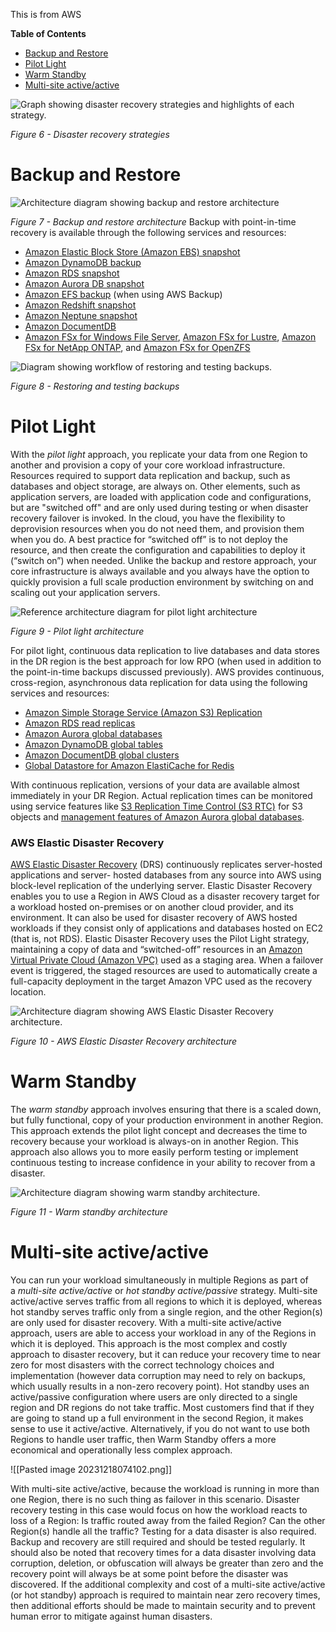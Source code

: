 This is from AWS

**Table of Contents**

- [Backup and Restore](#Backup%20and%20Restore)
- [Pilot Light](#Pilot%20Light)
- [Warm Standby](#Warm%20Standby)
- [Multi-site active/active](#Multi-site%20active/active)


![Graph showing disaster recovery strategies and highlights of each strategy.](https://docs.aws.amazon.com/images/whitepapers/latest/disaster-recovery-workloads-on-aws/images/disaster-recovery-strategies.png)

_Figure 6 - Disaster recovery strategies_

# Backup and Restore

![Architecture diagram showing backup and restore architecture](https://docs.aws.amazon.com/images/whitepapers/latest/disaster-recovery-workloads-on-aws/images/backup-restore-architecture.png)

_Figure 7 - Backup and restore architecture_
Backup with point-in-time recovery is available through the following services and resources:

- [Amazon Elastic Block Store (Amazon EBS) snapshot](https://docs.aws.amazon.com/AWSEC2/latest/UserGuide/EBSSnapshots.html)
- [Amazon DynamoDB backup](https://docs.aws.amazon.com/amazondynamodb/latest/developerguide/PointInTimeRecovery.html)
- [Amazon RDS snapshot](https://docs.aws.amazon.com/AmazonRDS/latest/UserGuide/CHAP_CommonTasks.BackupRestore.html)
- [Amazon Aurora DB snapshot](https://docs.aws.amazon.com/AmazonRDS/latest/AuroraUserGuide/USER_CreateSnapshotCluster.html)
- [Amazon EFS backup](https://docs.aws.amazon.com/efs/latest/ug/awsbackup.html) (when using AWS Backup)
- [Amazon Redshift snapshot](https://docs.aws.amazon.com/redshift/latest/mgmt/working-with-snapshots.html) 
- [Amazon Neptune snapshot](https://docs.aws.amazon.com/neptune/latest/userguide/backup-restore-overview.html)
- [Amazon DocumentDB](https://docs.aws.amazon.com/documentdb/latest/developerguide/backup_restore.html)
- [Amazon FSx for Windows File Server](https://docs.aws.amazon.com/fsx/latest/WindowsGuide/using-backups.html), [Amazon FSx for Lustre](https://docs.aws.amazon.com/fsx/latest/LustreGuide/using-backups-fsx.html), [Amazon FSx for NetApp ONTAP](https://docs.aws.amazon.com/fsx/latest/ONTAPGuide/using-backups.html), and [Amazon FSx for OpenZFS](https://docs.aws.amazon.com/fsx/latest/OpenZFSGuide/using-backups.html)


![Diagram showing workflow of restoring and testing backups.](https://docs.aws.amazon.com/images/whitepapers/latest/disaster-recovery-workloads-on-aws/images/restore-test-backups.png)

_Figure 8 - Restoring and testing backups_

# Pilot Light

With the _pilot light_ approach, you replicate your data from one Region to another and provision a copy of your core workload infrastructure. Resources required to support data replication and backup, such as databases and object storage, are always on. Other elements, such as application servers, are loaded with application code and configurations, but are "switched off" and are only used during testing or when disaster recovery failover is invoked. In the cloud, you have the flexibility to deprovision resources when you do not need them, and provision them when you do. A best practice for “switched off” is to not deploy the resource, and then create the configuration and capabilities to deploy it (“switch on”) when needed. Unlike the backup and restore approach, your core infrastructure is always available and you always have the option to quickly provision a full scale production environment by switching on and scaling out your application servers.

![Reference architecture diagram for pilot light architecture](https://docs.aws.amazon.com/images/whitepapers/latest/disaster-recovery-workloads-on-aws/images/pilot-light-architecture.png)

_Figure 9 - Pilot light architecture_

For pilot light, continuous data replication to live databases and data stores in the DR region is the best approach for low RPO (when used in addition to the point-in-time backups discussed previously). AWS provides continuous, cross-region, asynchronous data replication for data using the following services and resources:

- [Amazon Simple Storage Service (Amazon S3) Replication](http://aws.amazon.com/s3/features/replication/)
- [Amazon RDS read replicas](https://docs.aws.amazon.com/AmazonRDS/latest/UserGuide/USER_ReadRepl.html#USER_ReadRepl.XRgn.Cnsdr)
- [Amazon Aurora global databases](https://docs.aws.amazon.com/AmazonRDS/latest/AuroraUserGuide/aurora-global-database.html)
- [Amazon DynamoDB global tables](https://docs.aws.amazon.com/amazondynamodb/latest/developerguide/GlobalTables.html)
- [Amazon DocumentDB global clusters](https://docs.aws.amazon.com/documentdb/latest/developerguide/global-clusters.html)
- [Global Datastore for Amazon ElastiCache for Redis](https://docs.aws.amazon.com/AmazonElastiCache/latest/red-ug/Redis-Global-Datastore.html)
    
With continuous replication, versions of your data are available almost immediately in your DR Region. Actual replication times can be monitored using service features like [S3 Replication Time Control (S3 RTC)](https://docs.aws.amazon.com/AmazonS3/latest/dev/replication-time-control.html) for S3 objects and [management features of Amazon Aurora global databases](https://docs.aws.amazon.com/AmazonRDS/latest/AuroraUserGuide/aurora-global-database-managing.html).

### AWS Elastic Disaster Recovery

[AWS Elastic Disaster Recovery](http://aws.amazon.com/disaster-recovery/) (DRS) continuously replicates server-hosted applications and server- hosted databases from any source into AWS using block-level replication of the underlying server. Elastic Disaster Recovery enables you to use a Region in AWS Cloud as a disaster recovery target for a workload hosted on-premises or on another cloud provider, and its environment. It can also be used for disaster recovery of AWS hosted workloads if they consist only of applications and databases hosted on EC2 (that is, not RDS). Elastic Disaster Recovery uses the Pilot Light strategy, maintaining a copy of data and “switched-off” resources in an [Amazon Virtual Private Cloud (Amazon VPC)](http://aws.amazon.com/vpc/) used as a staging area. When a failover event is triggered, the staged resources are used to automatically create a full-capacity deployment in the target Amazon VPC used as the recovery location.

![Architecture diagram showing AWS Elastic Disaster Recovery architecture.](https://docs.aws.amazon.com/images/whitepapers/latest/disaster-recovery-workloads-on-aws/images/disaster-recovery-architecture.png)

_Figure 10 - AWS Elastic Disaster Recovery architecture_

# Warm Standby
The _warm standby_ approach involves ensuring that there is a scaled down, but fully functional, copy of your production environment in another Region. This approach extends the pilot light concept and decreases the time to recovery because your workload is always-on in another Region. This approach also allows you to more easily perform testing or implement continuous testing to increase confidence in your ability to recover from a disaster.

![Architecture diagram showing warm standby architecture.](https://docs.aws.amazon.com/images/whitepapers/latest/disaster-recovery-workloads-on-aws/images/warm-standby-architecture.png)

_Figure 11 - Warm standby architecture_

# Multi-site active/active

You can run your workload simultaneously in multiple Regions as part of a _multi-site active/active_ or _hot standby active/passive_ strategy. Multi-site active/active serves traffic from all regions to which it is deployed, whereas hot standby serves traffic only from a single region, and the other Region(s) are only used for disaster recovery. With a multi-site active/active approach, users are able to access your workload in any of the Regions in which it is deployed. This approach is the most complex and costly approach to disaster recovery, but it can reduce your recovery time to near zero for most disasters with the correct technology choices and implementation (however data corruption may need to rely on backups, which usually results in a non-zero recovery point). Hot standby uses an active/passive configuration where users are only directed to a single region and DR regions do not take traffic. Most customers find that if they are going to stand up a full environment in the second Region, it makes sense to use it active/active. Alternatively, if you do not want to use both Regions to handle user traffic, then Warm Standby offers a more economical and operationally less complex approach.

![[Pasted image 20231218074102.png]]


With multi-site active/active, because the workload is running in more than one Region, there is no such thing as failover in this scenario. Disaster recovery testing in this case would focus on how the workload reacts to loss of a Region: Is traffic routed away from the failed Region? Can the other Region(s) handle all the traffic? Testing for a data disaster is also required. Backup and recovery are still required and should be tested regularly. It should also be noted that recovery times for a data disaster involving data corruption, deletion, or obfuscation will always be greater than zero and the recovery point will always be at some point before the disaster was discovered. If the additional complexity and cost of a multi-site active/active (or hot standby) approach is required to maintain near zero recovery times, then additional efforts should be made to maintain security and to prevent human error to mitigate against human disasters.